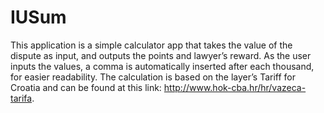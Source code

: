 # IUSum

This application is a simple calculator app that takes the value of the dispute as input, and outputs the points and lawyer’s reward. As the user inputs the values,
a comma is automatically inserted after each thousand, for easier readability. 
The calculation is based on the layer’s Tariff for Croatia and can be found at this link: http://www.hok-cba.hr/hr/vazeca-tarifa.
